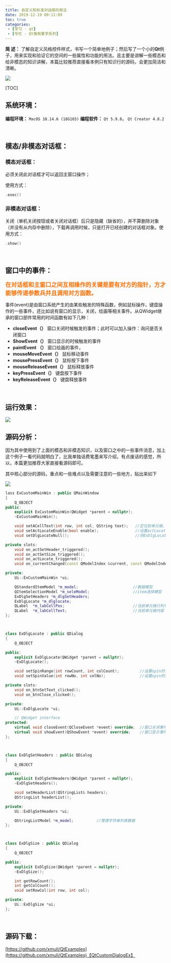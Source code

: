 ```yaml
---
title: 自定义和标准对话框的用法
date: 2019-12-19 00:11:09
toc: true
categories: 
 - [学习 - qt]
 - [专栏 - Qt推倒重学系列]
---
```




**简  述：**  了解自定义风格控件样式，书写一个简单地例子；然后写了一个小的**Qt**例子，用来实现和验证它的空间的一些属性和功能的用法。且主要是讲解一些模态和给非模态的知识讲解，本篇比较推荐直接看本例只有知识行的源码，会更加简洁和清晰。

<img src="https://raw.githubusercontent.com/touwoyimuli/FigureBed/blog-imange/img/Snipaste_20191216_201058_mark.png"/>

<!-- more -->

[TOC]

## 系统环境：

**编程环境：**  `MacOS 10.14.6 (18G103)`   **编程软件：** `Qt 5.9.8`， `Qt Creator 4.8.2`

<br>

## 模态/非模态对话框：

### 模态对话框：

必须关闭此对话框才可以返回主窗口操作；

使用方式：

```cpp
.exec()
```



### 非模态对话框：

关闭（单机关闭按钮或者关闭对话框）后只是隐藏（缺省的），并不算删除对象（并没有从内存中删除），下载再调用时候，只是打开已经创建的对话框对象。使用方式：

```cpp
.show()
```

<br>

## 窗口中的事件：

<font color=#FE7207 size=4 face="幼圆"> **在对话框和主窗口之间互相操作的关键是要有对方的指针，方才能够传递参数兵并且调用对方函数。** </font>



事件(event)是由窗口系统产生的由某些触发的特殊函数，例如鼠标操作，键盘操作的一些事件，还比如说有窗口的显示，关闭，绘画等相关事件。从QWidget继承的窗口部件常用的时间函数有如下几种：

- **closeEvent（）**                      窗口关闭时候触发的事件；此时可以加入操作：询问是否关闭窗口
- **ShowEvent（）**                     窗口显示的时候触发的事件
- **paintEvent （）**                    窗口绘画的事件，
- **mouseMoveEvent（）**        鼠标移动事件
- **mousePressEvent（）**        鼠标按下事件
- **mouseReleaseEvent（）**    鼠标释放事件
- **keyPressEvent（）**              键盘按下事件
- **keyReleaseEvent（）**          键盘释放事件

<br>

## 运行效果：

<img src="https://raw.githubusercontent.com/touwoyimuli/FigureBed/blog-imange/img/20191216_201205.gif"/>

<br>

## 源码分析：

因为其中使用到了上面的模态和非模态知识，以及窗口之中的一些事件消息，加上这个例子一看代码就明白了，比我单独话费笔墨来写介绍，有点废话的感觉，所以，本篇更加推荐大家直接看源码即可。

其中核心部分的源码，重点和一些难点以及需要注意的一些地方，贴出来如下

<img src="https://raw.githubusercontent.com/touwoyimuli/FigureBed/blog-imange/img/Snipaste_20191216_203214_mark.png"/>

```cpp
lass ExCustomMainWin : public QMainWindow
{
    Q_OBJECT
public:
    explicit ExCustomMainWin(QWidget *parent = nullptr);
    ~ExCustomMainWin();

    void setACellText(int row, int col, QString text);   //定位到单元格，并设置字符串
    void setActLocateEnable(bool enable);                //设置actLocatee的enabled属性
    void setDlgLocateNull();                             //将ExDlgLocate指针设置为NULL

private slots:
    void on_actSetHeader_triggered();
    void on_actSetSize_triggered();
    void on_actLocate_triggered();
    void on_currentChanged(const QModelIndex &current, const QModelIndex &previous);

private:
    Ui::ExCustomMainWin *ui;

    QStandardItemModel *m_model;                        //数据模型
    QItemSelectionModel *m_seleModel;                   //item选择模型
    ExDlgSetHeaders *m_dlgSetHeaders;
    ExDlgLocate *m_dlglocate;
    QLabel  *m_labCellPos;                              //当前单元格行列号
    QLabel  *m_labCellText;                             //当前单元格内容
};



class ExDlgLocate : public QDialog
{
    Q_OBJECT

public:
    explicit ExDlgLocate(QWidget *parent = nullptr);
    ~ExDlgLocate();

    void setSpinRange(int rowCount, int colCount);         //设置spin的设定(最大)值
    void setSpinValue(int rowNo, int colNo);               //设置spin的初始值

private slots:
    void on_btnSetText_clicked();
    void on_btnClose_clicked();

private:
    Ui::ExDlgLocate *ui;

    // QWidget interface
protected:
    virtual void closeEvent(QCloseEvent *event) override;  //窗口关闭事件，关闭时释放本窗口
    virtual void showEvent(QShowEvent *event) override;    //窗口显示事件
};



class ExDlgSetHeaders : public QDialog
{
    Q_OBJECT

public:
    explicit ExDlgSetHeaders(QWidget *parent = nullptr);
    ~ExDlgSetHeaders();

    void setHeaderList(QStringList& headers);
    QStringList headerList();

private:
    Ui::ExDlgSetHeaders *ui;

    QStringListModel *m_model;          //管理字符串列表数据
};



class ExDlgSize : public QDialog
{
    Q_OBJECT

public:
    explicit ExDlgSize(QWidget *parent = nullptr);
    ~ExDlgSize();

    int getRowCount();
    int getColCount();
    void setRowCol(int row, int col);

private:
    Ui::ExDlgSize *ui;
};
```

<br>

## 源码下载：

[https://github.com/xmuli/QtExamples](https://github.com/xmuli/QtExamples)【QtCustomDialogEx】

